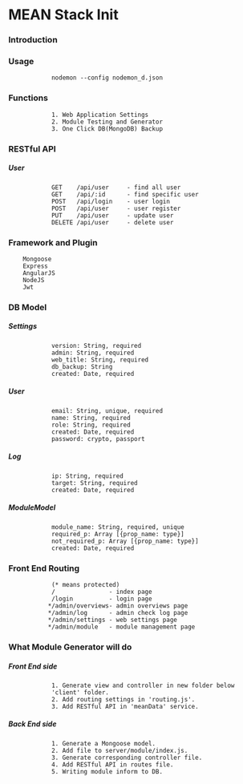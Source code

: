 # MEAN Stack Init

### Introduction

### Usage
                nodemon --config nodemon_d.json
### Functions
                1. Web Application Settings
                2. Module Testing and Generator
                3. One Click DB(MongoDB) Backup

### RESTful API
##### User
                GET    /api/user     - find all user
                GET    /api/:id      - find specific user
                POST   /api/login    - user login
                POST   /api/user     - user register
                PUT    /api/user     - update user
                DELETE /api/user     - delete user
                
### Framework and Plugin			
		Mongoose
		Express
		AngularJS
		NodeJS
		Jwt

### DB Model
##### Settings
                version: String, required
                admin: String, required
                web_title: String, required
                db_backup: String
                created: Date, required
##### User
                email: String, unique, required
                name: String, required
                role: String, required
                created: Date, required
                password: crypto, passport
##### Log
                ip: String, required
                target: String, required
                created: Date, required
##### ModuleModel
                module_name: String, required, unique
                required_p: Array [{prop_name: type}]
                not_required_p: Array [{prop_name: type}]
                created: Date, required

### Front End Routing
                (* means protected)
                /               - index page
                /login          - login page
               */admin/overviews- admin overviews page
               */admin/log      - admin check log page
               */admin/settings - web settings page
               */admin/module   - module management page              

### What Module Generator will do
##### Front End side
                1. Generate view and controller in new folder below
                'client' folder.
                2. Add routing settings in 'routing.js'.
                3. Add RESTful API in 'meanData' service.
##### Back End side
                1. Generate a Mongoose model.
                2. Add file to server/module/index.js.
                3. Generate corresponding controller file.
                4. Add RESTful API in routes file.
                5. Writing module inform to DB.